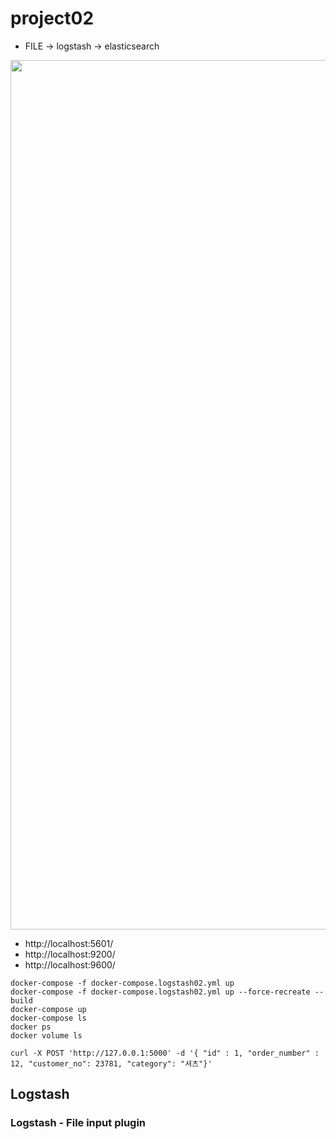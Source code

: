 # project02

- FILE -> logstash -> elasticsearch
<img width="1391" alt="" src="https://user-images.githubusercontent.com/11022719/86531824-837a7500-beff-11ea-8d04-c5f06235283f.png">

- http://localhost:5601/
- http://localhost:9200/
- http://localhost:9600/

```
docker-compose -f docker-compose.logstash02.yml up
docker-compose -f docker-compose.logstash02.yml up --force-recreate --build 
docker-compose up
docker-compose ls
docker ps
docker volume ls

curl -X POST 'http://127.0.0.1:5000' -d '{ "id" : 1, "order_number" : 12, "customer_no": 23781, "category": "셔츠"}'
```

## Logstash

### Logstash - File input plugin

